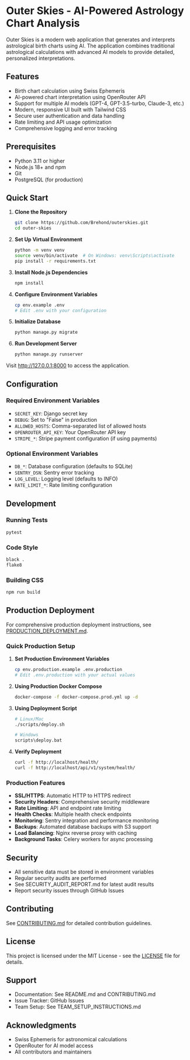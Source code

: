 # Outer Skies - AI-Powered Astrology Chart Analysis

Outer Skies is a modern web application that generates and interprets astrological birth charts using AI. The application combines traditional astrological calculations with advanced AI models to provide detailed, personalized interpretations.

## Features

- Birth chart calculation using Swiss Ephemeris
- AI-powered chart interpretation using OpenRouter API
- Support for multiple AI models (GPT-4, GPT-3.5-turbo, Claude-3, etc.)
- Modern, responsive UI built with Tailwind CSS
- Secure user authentication and data handling
- Rate limiting and API usage optimization
- Comprehensive logging and error tracking

## Prerequisites

- Python 3.11 or higher
- Node.js 18+ and npm
- Git
- PostgreSQL (for production)

## Quick Start

1. **Clone the Repository**
   ```bash
   git clone https://github.com/Brehond/outerskies.git
   cd outer-skies
   ```

2. **Set Up Virtual Environment**
   ```bash
   python -m venv venv
   source venv/bin/activate  # On Windows: venv\Scripts\activate
   pip install -r requirements.txt
   ```

3. **Install Node.js Dependencies**
   ```bash
   npm install
   ```

4. **Configure Environment Variables**
   ```bash
   cp env.example .env
   # Edit .env with your configuration
   ```

5. **Initialize Database**
   ```bash
   python manage.py migrate
   ```

6. **Run Development Server**
   ```bash
   python manage.py runserver
   ```

Visit http://127.0.0.1:8000 to access the application.

## Configuration

### Required Environment Variables

- `SECRET_KEY`: Django secret key
- `DEBUG`: Set to "False" in production
- `ALLOWED_HOSTS`: Comma-separated list of allowed hosts
- `OPENROUTER_API_KEY`: Your OpenRouter API key
- `STRIPE_*`: Stripe payment configuration (if using payments)

### Optional Environment Variables

- `DB_*`: Database configuration (defaults to SQLite)
- `SENTRY_DSN`: Sentry error tracking
- `LOG_LEVEL`: Logging level (defaults to INFO)
- `RATE_LIMIT_*`: Rate limiting configuration

## Development

### Running Tests
```bash
pytest
```

### Code Style
```bash
black .
flake8
```

### Building CSS
```bash
npm run build
```

## Production Deployment

For comprehensive production deployment instructions, see [PRODUCTION_DEPLOYMENT.md](PRODUCTION_DEPLOYMENT.md).

### Quick Production Setup

1. **Set Production Environment Variables**
   ```bash
   cp env.production.example .env.production
   # Edit .env.production with your actual values
   ```

2. **Using Production Docker Compose**
   ```bash
   docker-compose -f docker-compose.prod.yml up -d
   ```

3. **Using Deployment Script**
   ```bash
   # Linux/Mac
   ./scripts/deploy.sh
   
   # Windows
   scripts\deploy.bat
   ```

4. **Verify Deployment**
   ```bash
   curl -f http://localhost/health/
   curl -f http://localhost/api/v1/system/health/
   ```

### Production Features

- **SSL/HTTPS**: Automatic HTTP to HTTPS redirect
- **Security Headers**: Comprehensive security middleware
- **Rate Limiting**: API and endpoint rate limiting
- **Health Checks**: Multiple health check endpoints
- **Monitoring**: Sentry integration and performance monitoring
- **Backups**: Automated database backups with S3 support
- **Load Balancing**: Nginx reverse proxy with caching
- **Background Tasks**: Celery workers for async processing

## Security

- All sensitive data must be stored in environment variables
- Regular security audits are performed
- See SECURITY_AUDIT_REPORT.md for latest audit results
- Report security issues through GitHub Issues

## Contributing

See [CONTRIBUTING.md](CONTRIBUTING.md) for detailed contribution guidelines.

## License

This project is licensed under the MIT License - see the [LICENSE](LICENSE) file for details.

## Support

- Documentation: See README.md and CONTRIBUTING.md
- Issue Tracker: GitHub Issues
- Team Setup: See TEAM_SETUP_INSTRUCTIONS.md

## Acknowledgments

- Swiss Ephemeris for astronomical calculations
- OpenRouter for AI model access
- All contributors and maintainers

